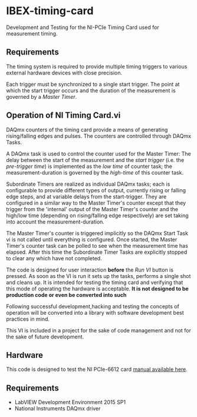 # IBEX-timing-card
Development and Testing for the NI-PCIe Timing Card used for measurement timing.

## Requirements
The timing system is required to provide multiple timing triggers to various external hardware devices with close precision.

Each trigger must be synchronized to a single start trigger. The point at which the start trigger occurs and the duration of the measurement is governed by a *Master Timer*.

## Operation of NI Timing Card.vi
DAQmx counters of the timing card provide a means of generating rising/falling edges and pulses. The counters are controlled through DAQmx Tasks.

A DAQmx task is used to control the counter used for the Master Timer: The delay between the start of the measurement and the *start trigger* (i.e. the *pre-trigger time*) is implemented as the *low time* of counter task; the measurement-duration is governed by the *high-time* of this counter task.

Subordinate Timers are realized as individual DAQmx tasks; each is configurable to provide different types of output, currently rising or falling edge steps, and at variable delays from the start-trigger. They are configured in a similar way to the Master Timer's counter except that they trigger from the 'internal' output of the Master Timer's counter and the high/low time (depending on rising/falling edge respectively) are set taking into account the measurement-duration.

The Master Timer's counter is triggered implicitly so the DAQmx Start Task vi is not called until everything is configured. Once started, the Master Timer's counter task can be polled to see when the measurement time has elapsed. After this time the Subordinate Timer Tasks are explicitly stopped to clear any which have not completed.

The code is designed for user interaction **before** the *Run VI* button is pressed. As soon as the VI is run it sets up the tasks, performs a single shot and cleans up. It is intended for testing the timing card and verifying that this mode of operating the hardware is acceptable. **It is not designed to be production code or even be converted into such**

Following successful development,hacking and testing the concepts of operation will be converted into a library with software development best practices in mind.

This VI is included in a project for the sake of code management and not for the sake of future development.

## Hardware
This code is designed to test the NI PCIe-6612 card [manual available here](http://www.ni.com/pdf/manuals/374008b.pdf).

## Requirements
* LabVIEW Development Environment 2015 SP1
* National Instruments DAQmx driver
